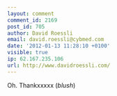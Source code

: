 ```yaml
---
layout: comment
comment_id: 2169
post_id: 705
author: David Roessli
email: david.roessli@cybmed.com
date: '2012-01-13 11:28:10 +0100'
visible: true
ip: 62.167.235.106
url: http://www.davidroessli.com/
---
```

Oh.
Thankxxxxx
(*blush*)
